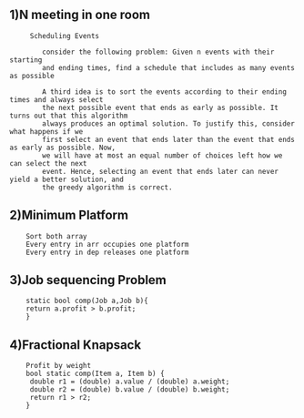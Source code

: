 ## 1)N meeting in one room
         Scheduling Events

            consider the following problem: Given n events with their starting
            and ending times, find a schedule that includes as many events as possible

            A third idea is to sort the events according to their ending times and always select
            the next possible event that ends as early as possible. It turns out that this algorithm
            always produces an optimal solution. To justify this, consider what happens if we
            first select an event that ends later than the event that ends as early as possible. Now,
            we will have at most an equal number of choices left how we can select the next
            event. Hence, selecting an event that ends later can never yield a better solution, and
            the greedy algorithm is correct.

## 2)Minimum Platform
        Sort both array
        Every entry in arr occupies one platform
        Every entry in dep releases one platform

## 3)Job sequencing Problem
        static bool comp(Job a,Job b){
        return a.profit > b.profit;
        }

## 4)Fractional Knapsack
        Profit by weight
        bool static comp(Item a, Item b) {
         double r1 = (double) a.value / (double) a.weight;
         double r2 = (double) b.value / (double) b.weight;
         return r1 > r2;
        }

